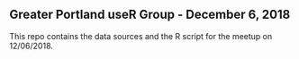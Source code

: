 ## Greater Portland useR Group - December 6, 2018

This repo contains the data sources and the R script for the meetup on 12/06/2018.